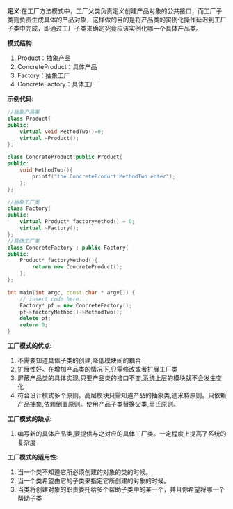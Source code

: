 **定义**:在工厂方法模式中，工厂父类负责定义创建产品对象的公共接口，而工厂子类则负责生成具体的产品对象，这样做的目的是将产品类的实例化操作延迟到工厂子类中完成，即通过工厂子类来确定究竟应该实例化哪一个具体产品类。

**模式结构**:
1. Product：抽象产品
2. ConcreteProduct：具体产品
3. Factory：抽象工厂
4. ConcreteFactory：具体工厂

**示例代码**:
```cpp
//抽象产品类
class Product{
public:
    virtual void MethodTwo()=0;
    virtual ~Product();
};

class ConcreteProduct:public Product{
public:
    void MethodTwo(){
        printf("the ConcreteProduct MethodTwo enter");
    };
};

//抽象工厂类
class Factory{
public:
    virtual Product* factoryMethod() = 0;
    virtual ~Factory();
};
//具体工厂类
class ConcreteFactory : public Factory{
public:
    Product* factoryMethod(){
        return new ConcreteProduct();
    };
};

int main(int argc, const char * argv[]) {
    // insert code here...
    Factory* pf = new ConcreteFactory();
    pf->factoryMethod()->MethodTwo();
    delete pf;
    return 0;
}
```
**工厂模式的优点:**
1. 不需要知道具体子类的创建,降低模块间的耦合
2. 扩展性好。在增加产品类的情况下,只需修改或者扩展工厂类
3. 屏蔽产品类的具体实现,只要产品类的接口不变,系统上层的模块就不会发生变化
4. 符合设计模式多个原则。高层模块只需知道产品的抽象类,迪米特原则。只依赖产品抽象,依赖倒置原则。使用产品子类替换父类,里氏原则。

**工厂模式的缺点:**
1. 编写新的具体产品类,要提供与之对应的具体工厂类。一定程度上提高了系统的复杂度

**工厂模式的适用性:**
1. 当一个类不知道它所必须创建的对象的类的时候。
2. 当一个类希望由它的子类来指定它所创建的对象的时候。
3. 当类将创建对象的职责委托给多个帮助子类中的某一个，并且你希望将哪一个帮助子类

